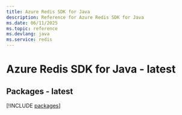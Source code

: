 ```yaml
---
title: Azure Redis SDK for Java
description: Reference for Azure Redis SDK for Java
ms.date: 06/11/2025
ms.topic: reference
ms.devlang: java
ms.service: redis
---
```

# Azure Redis SDK for Java - latest
## Packages - latest
[!INCLUDE [packages](redis-index.md)]